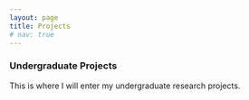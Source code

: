 ```yaml
---
layout: page
title: Projects
# nav: true
---
```

### Undergraduate Projects
This is where I will enter my undergraduate research projects.
